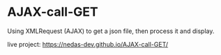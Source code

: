 # AJAX-call-GET
Using XMLRequest (AJAX) to get a json file, then process it and display.

live project: https://nedas-dev.github.io/AJAX-call-GET/
